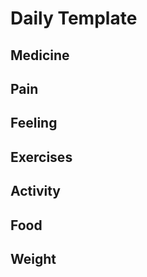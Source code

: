 # Daily Template

## Medicine


## Pain


## Feeling


## Exercises


## Activity


## Food


## Weight
